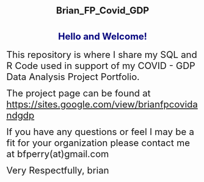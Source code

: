<!-- #######  THIS IS A COMMENT - Visible only in the source editor use https://html5-editor.net/#########-->
<p style="text-align: center;"><span style="font-size: x-large;"><strong> Brian_FP_Covid_GDP </strong></span></p>
<h1 style="text-align: center;"><span style="font-size: x-large; background-color: #ffffff; color: #000080;"><strong>Hello and Welcome! </strong></span></h1>
<p><span style="font-size: x-large;">This repository is where I share my SQL and R Code used in support of my COVID - GDP Data Analysis Project Portfolio. </span></p>
<p><span style="font-size: x-large;">The project page can be found at <a href="https://sites.google.com/view/brianfpcovidandgdp ">https://sites.google.com/view/brianfpcovidandgdp </a></span></p>
<p><span style="font-size: x-large;">If you have any questions or feel I may be a fit for your organization please contact me at bfperry(at)gmail.com </span></p>
<p><span style="font-size: x-large;">Very Respectfully, brian </span></p>
